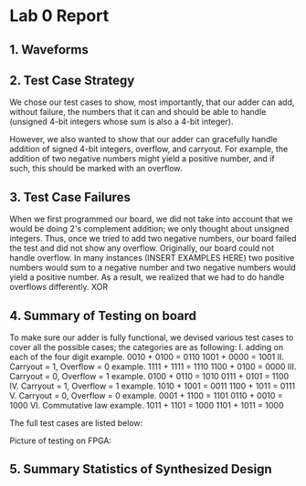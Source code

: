 # Lab 0 Report
## 1. Waveforms

## 2. Test Case Strategy
We chose our test cases to show, most importantly, that our adder can add, without failure, the numbers that it can and should be able to handle (unsigned 4-bit integers whose sum is also a 4-bit integer).

However, we also wanted to show that our adder can gracefully handle addition of signed 4-bit integers, overflow, and carryout. For example, the addition of two negative numbers might yield a positive number, and if such, this should be marked with an overflow.

## 3. Test Case Failures
When we first programmed our board, we did not take into account that we would be doing 2's complement addition; we only thought about unsigned integers. Thus, once we tried to add two negative numbers, our board failed the test and did not show any overflow. Originally, our board could not handle overflow. In many instances (INSERT EXAMPLES HERE) two positive numbers would sum to a negative number and two negative numbers would yield a positive number. As a result, we realized that we had to do handle overflows differently. XOR

## 4. Summary of Testing on board
To make sure our adder is fully functional, we devised various test cases to cover all the possible cases; the categories are as following:
I. adding on each of the four digit
example. 0010 + 0100 = 0110         1001 + 0000 = 1001
II. Carryout = 1, Overflow = 0
example. 1111 + 1111 = 1110         1100 + 0100 = 0000
III. Carryout = 0, Overflow = 1
example. 0100 + 0110 = 1010         0111 + 0101 = 1100
IV. Carryout = 1, Overflow = 1
example. 1010 + 1001 = 0011         1100 + 1011 = 0111
V. Carryout = 0, Overflow = 0
example. 0001 + 1100 = 1101         0110 + 0010 = 1000
VI. Commutative law
example. 1011 + 1101 = 1000         1101 + 1011 = 1000

The full test cases are listed below:

Picture of testing on FPGA:
## 5. Summary Statistics of Synthesized Design
